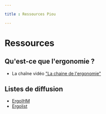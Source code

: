 ```yaml
---

title : Ressources Piou

---
```



# Ressources

## Qu'est-ce que l'ergonomie ?

- La chaîne vidéo <a href="https://www.youtube.com/channel/UCX3W5drjXqwoqmay1mCgo_w">"La chaine de l'ergonomie"</a> 

## Listes de diffusion

- [ErgoIHM](https://groupes.renater.fr/sympa/info/ergoihm)
- [Ergolist](https://groupes.renater.fr/sympa/info/ergoliste/)

